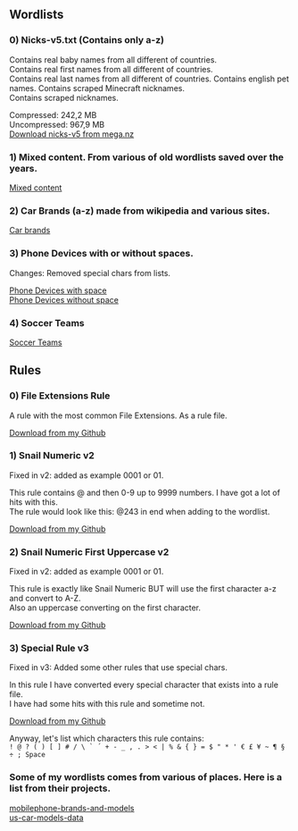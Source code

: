 ## Wordlists 

### 0) Nicks-v5.txt (Contains only a-z)  

Contains real baby names from all different of countries.  
Contains real first names from all different of countries.  
Contains real last names from all different of countries. 
Contains english pet names.
Contains scraped Minecraft nicknames.  
Contains scraped nicknames. 

Compressed: 242,2 MB   
Uncompressed: 967,9 MB   
[Download nicks-v5 from mega.nz](https://mega.nz/file/BvwjiCaB#6YtNt2TGyGWf7tIzB4jLjtqhpov8r0o5RASqwK3IugI)  

### 1) Mixed content. From various of old wordlists saved over the years.  

[Mixed content](https://mega.nz/folder/F2BGyDAD#5V4YuGI7UIIyRFP0Zz2uWg)  
  
### 2) Car Brands (a-z) made from wikipedia and various sites.

[Car brands](https://github.com/foordeluxe/Special/blob/main/carbrands.txt)

### 3) Phone Devices with or without spaces.  
  
Changes: Removed special chars from lists.  

[Phone Devices with space](https://github.com/foordeluxe/Special/blob/main/wwphone_space.txt)  
[Phone Devices without space](https://github.com/foordeluxe/Special/blob/main/wwphone_nospace.txt)  

### 4) Soccer Teams  

[Soccer Teams](https://github.com/foordeluxe/Special/blob/main/soccerv3.txt)  
  
## Rules  

### 0) File Extensions Rule  
  
A rule with the most common File Extensions. As a rule file.  

[Download from my Github](https://github.com/foordeluxe/Special/blob/main/file_extensions.rule)  


### 1) Snail Numeric  v2

Fixed in v2: added as example 0001 or 01.

This rule contains @ and then 0-9 up to 9999 numbers. I have got a lot of hits with this.  
The rule would look like this: @243 in end when adding to the wordlist.  

[Download from my Github](https://github.com/foordeluxe/Special/blob/main/snailnumericv2.rule)

### 2) Snail Numeric First Uppercase v2 
  
Fixed in v2: added as example 0001 or 01.  
  
This rule is exactly like Snail Numeric BUT will use the first character a-z and convert to A-Z.  
Also an uppercase converting on the first character.  
  
[Download from my Github](https://github.com/foordeluxe/Special/blob/main/snailnumericuppercaserulev2.rule)  
  
### 3) Special Rule v3  
  
Fixed in v3: Added some other rules that use special chars.  
  
In this rule I have converted every special character that exists into a rule file.  
I have had some hits with this rule and sometime not.  
  
[Download from my Github](https://github.com/foordeluxe/Special/blob/main/specialRulev3.rule)  

Anyway, let's list which characters this rule contains:  
```! @ ? ( ) [ ] # / \ ` ´ + - _ , . > < | % & { } = $ " * ' € £ ¥ ~ ¶ § ÷ ; Space```


### Some of my wordlists comes from various of places. Here is a list from their projects.  
  
[mobilephone-brands-and-models](https://github.com/ilyasozkurt/mobilephone-brands-and-models)  
[us-car-models-data](https://github.com/abhionlyone/us-car-models-data)  

